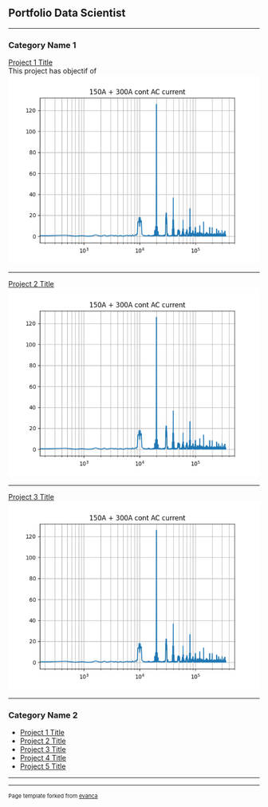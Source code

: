 ## Portfolio Data Scientist

---

### Category Name 1 

[Project 1 Title](/fils/example1.md)
<br>
This project has objectif of 
<br>
<img src="images/FFT.png?raw=true"/>

---
[Project 2 Title](/pdf_/EXPDF.pdf)
<img src="images/FFT.png?raw=true"/>

---
[Project 3 Title](https://github.com/BOUZIANI-ABDELAZIZ/A_BOUZIANI_LM_W6_project/blob/main/A_BOUZIANI_project.ipynb)
<img src="images/FFT.png?raw=true"/>

---

### Category Name 2

- [Project 1 Title](http://example.com/)
- [Project 2 Title](http://example.com/)
- [Project 3 Title](http://example.com/)
- [Project 4 Title](http://example.com/)
- [Project 5 Title](http://example.com/)

---




---
<p style="font-size:11px">Page template forked from <a href="https://github.com/evanca/quick-portfolio">evanca</a></p>
<!-- Remove above link if you don't want to attibute -->
